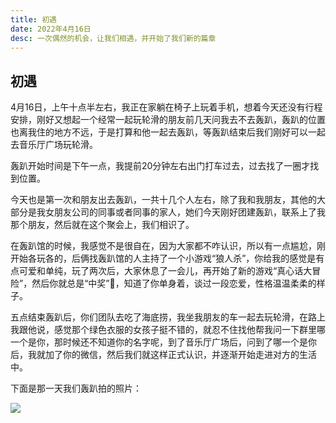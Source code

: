 ```yaml
---
title: 初遇
date: 2022年4月16日
desc: 一次偶然的机会，让我们相遇，并开始了我们新的篇章
---
```


## 初遇

4月16日，上午十点半左右，我正在家躺在椅子上玩着手机，想着今天还没有行程安排，刚好又想起一个经常一起玩轮滑的朋友前几天问我去不去轰趴，轰趴的位置也离我住的地方不远，于是打算和他一起去轰趴，等轰趴结束后我们刚好可以一起去音乐厅广场玩轮滑。

轰趴开始时间是下午一点，我提前20分钟左右出门打车过去，过去找了一圈才找到位置。

今天也是第一次和朋友出去轰趴，一共十几个人左右，除了我和我朋友，其他的大部分是我女朋友公司的同事或者同事的家人，她们今天刚好团建轰趴，联系上了我那个朋友，然后就在这个聚会上，我们相识了。

在轰趴馆的时候，我感觉不是很自在，因为大家都不咋认识，所以有一点尴尬，刚开始各玩各的，后俩找轰趴馆的人主持了一个小游戏“狼人杀”，你给我的感觉是有点可爱和单纯，玩了两次后，大家休息了一会儿，再开始了新的游戏“真心话大冒险”，然后你就总是“中奖”🤭，知道了你单身着，谈过一段恋爱，性格温温柔柔的样子。

五点结束轰趴后，你们团队去吃了海底捞，我坐我朋友的车一起去玩轮滑，在路上我跟他说，感觉那个绿色衣服的女孩子挺不错的，就忍不住找他帮我问一下群里哪一个是你，那时候还不知道你的名字呢，到了音乐厅广场后，问到了哪一个是你后，我就加了你的微信，然后我们就这样正式认识，并逐渐开始走进对方的生活中。

下面是那一天我们轰趴拍的照片：

![](http://m.qpic.cn/psc?/V52VDO560CUvuR2C9Vpo3A5YHg4ZqMkk/ruAMsa53pVQWN7FLK88i5uHuufdwMg*YUPO1GfOvfGeoN0A1U1UU.FzWn7O7uLSNVxB77tLSLrDTCcRHkWHSO*6YItL*VQaOXeeYYmrFv9s!/b&bo=ggbhBIIG4QQBKQ4!&rf=viewer_4&t=5)
